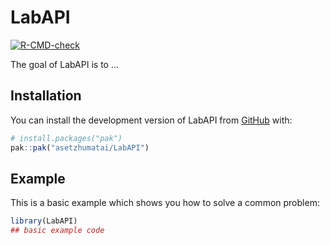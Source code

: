 
# LabAPI

<!-- badges: start -->
[![R-CMD-check](https://github.com/asetzhumatai/LabAPI/actions/workflows/R-CMD-check.yaml/badge.svg)](https://github.com/asetzhumatai/LabAPI/actions/workflows/R-CMD-check.yaml)
<!-- badges: end -->

The goal of LabAPI is to ...

## Installation

You can install the development version of LabAPI from [GitHub](https://github.com/) with:

``` r
# install.packages("pak")
pak::pak("asetzhumatai/LabAPI")
```

## Example

This is a basic example which shows you how to solve a common problem:

``` r
library(LabAPI)
## basic example code
```

